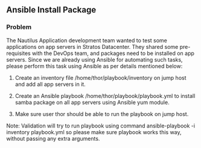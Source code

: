 ## Ansible Install Package

### Problem

The Nautilus Application development team wanted to test some applications on app servers in Stratos Datacenter. They
shared some pre-requisites with the DevOps team, and packages need to be installed on app servers. Since we are already
using Ansible for automating such tasks, please perform this task using Ansible as per details mentioned below:

1. Create an inventory file /home/thor/playbook/inventory on jump host and add all app servers in it.

2. Create an Ansible playbook /home/thor/playbook/playbook.yml to install samba package on all app servers using Ansible
   yum module.

3. Make sure user thor should be able to run the playbook on jump host.

Note: Validation will try to run playbook using command ansible-playbook -i inventory playbook.yml so please make sure
playbook works this way, without passing any extra arguments.

